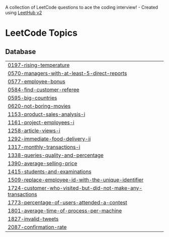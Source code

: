 A collection of LeetCode questions to ace the coding interview! - Created using [LeetHub v2](https://github.com/arunbhardwaj/LeetHub-2.0)
<!---LeetCode Topics Start-->
# LeetCode Topics
## Database
|  |
| ------- |
| [0197-rising-temperature](https://github.com/muthukiaowen/LeetCode-Solutions/tree/master/0197-rising-temperature) |
| [0570-managers-with-at-least-5-direct-reports](https://github.com/muthukiaowen/LeetCode-Solutions/tree/master/0570-managers-with-at-least-5-direct-reports) |
| [0577-employee-bonus](https://github.com/muthukiaowen/LeetCode-Solutions/tree/master/0577-employee-bonus) |
| [0584-find-customer-referee](https://github.com/muthukiaowen/LeetCode-Solutions/tree/master/0584-find-customer-referee) |
| [0595-big-countries](https://github.com/muthukiaowen/LeetCode-Solutions/tree/master/0595-big-countries) |
| [0620-not-boring-movies](https://github.com/muthukiaowen/LeetCode-Solutions/tree/master/0620-not-boring-movies) |
| [1153-product-sales-analysis-i](https://github.com/muthukiaowen/LeetCode-Solutions/tree/master/1153-product-sales-analysis-i) |
| [1161-project-employees-i](https://github.com/muthukiaowen/LeetCode-Solutions/tree/master/1161-project-employees-i) |
| [1258-article-views-i](https://github.com/muthukiaowen/LeetCode-Solutions/tree/master/1258-article-views-i) |
| [1292-immediate-food-delivery-ii](https://github.com/muthukiaowen/LeetCode-Solutions/tree/master/1292-immediate-food-delivery-ii) |
| [1317-monthly-transactions-i](https://github.com/muthukiaowen/LeetCode-Solutions/tree/master/1317-monthly-transactions-i) |
| [1338-queries-quality-and-percentage](https://github.com/muthukiaowen/LeetCode-Solutions/tree/master/1338-queries-quality-and-percentage) |
| [1390-average-selling-price](https://github.com/muthukiaowen/LeetCode-Solutions/tree/master/1390-average-selling-price) |
| [1415-students-and-examinations](https://github.com/muthukiaowen/LeetCode-Solutions/tree/master/1415-students-and-examinations) |
| [1509-replace-employee-id-with-the-unique-identifier](https://github.com/muthukiaowen/LeetCode-Solutions/tree/master/1509-replace-employee-id-with-the-unique-identifier) |
| [1724-customer-who-visited-but-did-not-make-any-transactions](https://github.com/muthukiaowen/LeetCode-Solutions/tree/master/1724-customer-who-visited-but-did-not-make-any-transactions) |
| [1773-percentage-of-users-attended-a-contest](https://github.com/muthukiaowen/LeetCode-Solutions/tree/master/1773-percentage-of-users-attended-a-contest) |
| [1801-average-time-of-process-per-machine](https://github.com/muthukiaowen/LeetCode-Solutions/tree/master/1801-average-time-of-process-per-machine) |
| [1827-invalid-tweets](https://github.com/muthukiaowen/LeetCode-Solutions/tree/master/1827-invalid-tweets) |
| [2087-confirmation-rate](https://github.com/muthukiaowen/LeetCode-Solutions/tree/master/2087-confirmation-rate) |
<!---LeetCode Topics End-->